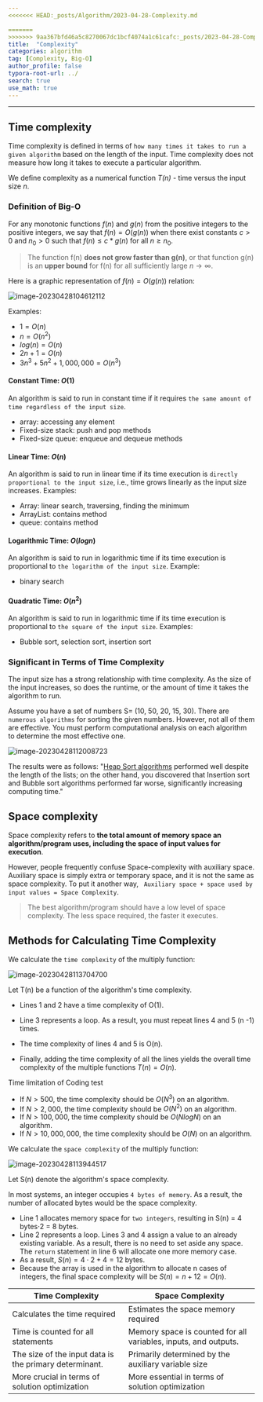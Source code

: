 ```yaml
---
<<<<<<< HEAD:_posts/Algorithm/2023-04-28-Complexity.md

=======
>>>>>>> 9aa367bfd46a5c8270067dc1bcf4074a1c61cafc:_posts/2023-04-28-Complexity.md
title:  "Complexity"
categories: algorithm
tag: [Complexity, Big-O]
author_profile: false
typora-root-url: ../
search: true
use_math: true
---
```


---

## Time complexity

Time complexity is defined in terms of `how many times it takes to run a given algorithm` based on the length of the input. Time complexity does not measure how long it takes to execute a particular algorithm.

 We define complexity as a numerical function *T(n)* - time versus the input size *n*. 

### Definition of Big-O

For any monotonic functions $f(n)$ and $g(n)$ from the positive integers to the positive integers, we say that $f(n) = O(g(n))$ when there exist constants $c > 0$ and $n_0 > 0$ such that $f(n) \leq c * g(n)$ for all $n \geq n_0$.

> The function f(n) **does not grow faster than g(n)**, or that function g(n) is an **upper bound** for f(n) for all sufficiently large $n→\infty$.

Here is a graphic representation of $f(n) = O(g(n))$ relation:

<img src="../images/2023-04-28-Algorithm/image-20230428104612112.png" alt="image-20230428104612112"  />

Examples: 

- $1 = O(n)$
- $n = O(n^2)$
- $log(n) = O(n)$
- $2 n + 1 = O(n)$
- $3n^3 + 5n^2 + 1,000,000 = O(n^3)$

#### Constant Time: $O(1)$

An algorithm is said to run in constant time if it requires `the same amount of time regardless of the input size`. 

- array: accessing any element
- Fixed-size stack: push and pop methods
- Fixed-size queue: enqueue and dequeue methods

#### Linear Time: $O(n)$

An algorithm is said to run in linear time if its time execution is `directly proportional to the input size`, i.e., time grows linearly as the input size increases. Examples:

- Array: linear search, traversing, finding the minimum
- ArrayList: contains method
- queue: contains method

#### Logarithmic Time: $O(log n)$

An algorithm is said to run in logarithmic time if its time execution is proportional to `the logarithm of the input size`. Example:

- binary search

#### Quadratic Time: $O(n^2)$

An algorithm is said to run in logarithmic time if its time execution is proportional to `the square of the input size`. Examples:

- Bubble sort, selection sort, insertion sort

### Significant in Terms of Time Complexity

The input size has a strong relationship with time complexity. As the size of the input increases, so does the runtime, or the amount of time it takes the algorithm to run. 

Assume you have a set of numbers S= (10, 50, 20, 15, 30). There are `numerous algorithms` for sorting the given numbers. However, not all of them are effective. You must perform computational analysis on each algorithm to determine the most effective one.

![image-20230428112008723](../images/2023-04-28-Algorithm/image-20230428112008723.png)

The results were as follows: "[Heap Sort algorithms](https://www.simplilearn.com/tutorials/c-tutorial/heap-sort-in-c-program) performed well despite the length of the lists; on the other hand, you discovered that Insertion sort and Bubble sort algorithms performed far worse, significantly increasing computing time."

## Space complexity

Space complexity refers to **the total amount of memory space an algorithm/program uses, including the space of input values for execution**.

However, people frequently confuse Space-complexity with auxiliary space. Auxiliary space is simply extra or temporary space, and it is not the same as space complexity. To put it another way, ` Auxiliary space + space used by input values = Space Complexity`. 

>  The best algorithm/program should have a low level of space complexity. The less space required, the faster it executes.

## Methods for Calculating Time Complexity

We calculate the `time complexity` of the multiply function:

![image-20230428113704700](../images/2023-04-28-Algorithm/image-20230428113704700.png)

Let T(n) be a function of the algorithm's time complexity. 

- Lines 1 and 2 have a time complexity of O(1).

- Line 3 represents a loop. As a result, you must repeat lines 4 and 5 (n -1) times. 

- The time complexity of lines 4 and 5 is O(n).

- Finally, adding the time complexity of all the lines yields the overall time complexity of the multiple functions $T(n) = O(n)$.

Time limitation of Coding test

- If $N > 500$, the time complexity should be $O(N^3)$ on an algorithm.
- If $N > 2,000$, the time complexity should be $O(N^2)$ on an algorithm.
- If $N > 100,000$, the time complexity should be $O(NlogN)$ on an algorithm.
- If $N > 10,000,000$, the time complexity should be $O(N)$ on an algorithm.

We calculate the `space complexity` of the multiply function:

![image-20230428113944517](../images/2023-04-28-Algorithm/image-20230428113944517.png)

Let S(n) denote the algorithm's space complexity. 

In most systems, an integer occupies `4 bytes of memory`. As a result, the number of allocated bytes would be the space complexity.

- Line 1 allocates memory space for `two integers`, resulting in S(n) = 4 bytes$\cdot 2$ = 8 bytes.
- Line 2 represents a loop. Lines 3 and 4 assign a value to an already existing variable. As a result, there is no need to set aside any space. The `return` statement in line 6 will allocate one more memory case. 
- As a result, $S(n)= 4 \cdot 2 + 4 = 12$ bytes.
- Because the array is used in the algorithm to allocate n cases of integers, the final space complexity will be $S(n) = n + 12 = O (n)$.

| Time Complexity                                        | Space Complexity                                             |
| ------------------------------------------------------ | ------------------------------------------------------------ |
| Calculates the time required                           | Estimates the space memory required                          |
| Time is counted for all statements                     | Memory space is counted for all variables, inputs, and outputs. |
| The size of the input data is the primary determinant. | Primarily determined by the auxiliary variable size          |
| More crucial in terms of solution optimization         | More essential in terms of solution optimization             |
